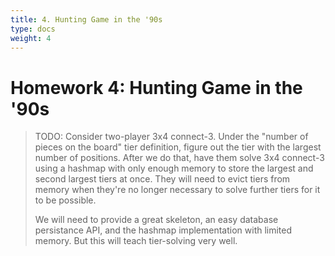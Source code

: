 ```yaml
---
title: 4. Hunting Game in the '90s
type: docs
weight: 4
---
```


# Homework 4: Hunting Game in the '90s

> TODO: Consider two-player 3x4 connect-3. Under the "number of pieces on the board" tier definition, figure out the tier with the largest number of positions. After we do that, have them solve 3x4 connect-3 using a hashmap with only enough memory to store the largest and second largest tiers at once. They will need to evict tiers from memory when they're no longer necessary to solve further tiers for it to be possible.
>
> We will need to provide a great skeleton, an easy database persistance API, and the hashmap implementation with limited memory. But this will teach tier-solving very well.
